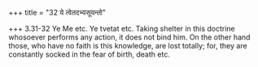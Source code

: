 +++
title = "32 ये त्वेतदभ्यसूयन्तो"

+++
3.31-32 Ye Me etc. Ye tvetat etc. Taking shelter in this doctrine
whosoever performs any action, it does not bind him. On the other hand
those, who have no faith is this knowledge, are lost totally; for, they
are constantly socked in the fear of birth, death etc.
